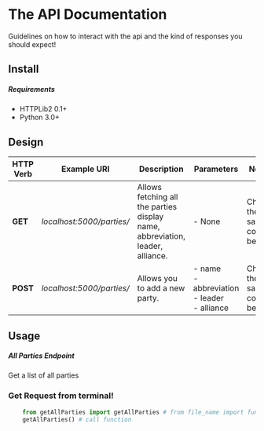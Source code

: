 The API Documentation
==================

Guidelines on how to interact with the api and the kind of responses you should expect!

Install
-------

##### Requirements

- HTTPLib2 0.1+
- Python 3.0+


Design
-----

HTTP Verb | Example URI | Description | Parameters | Notes
------------ | ------------- | ------------- | ------------- | -------------
**GET** | *localhost:5000/parties/* | Allows fetching all the parties display name, abbreviation, leader, alliance. | - None | Check the sample code. <br> below.
**POST** | *localhost:5000/parties/* | Allows you to add a new party. | - name <br> - abbreviation <br> - leader <br> - alliance | Check the sample code. <br> below.



Usage
-----

##### All Parties Endpoint

Get a list of all parties

### Get Request from terminal!

``` python
    from getAllParties import getAllParties # from file_name import function_name
    getAllParties() # call function
```



